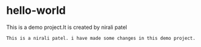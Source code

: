 # hello-world
This is a demo project.It is created by nirali patel

    This is a nirali patel. i have made some changes in this demo project.
